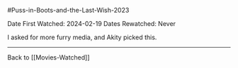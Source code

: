 #Puss-in-Boots-and-the-Last-Wish-2023

Date First Watched:  2024-02-19
Dates Rewatched:  Never

I asked for more furry media, and Akity picked this.

---
Back to [[Movies-Watched]]